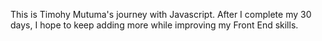 This is Timohy Mutuma's journey with Javascript.
After I complete my 30 days, I hope to keep adding more while improving my Front End skills.
